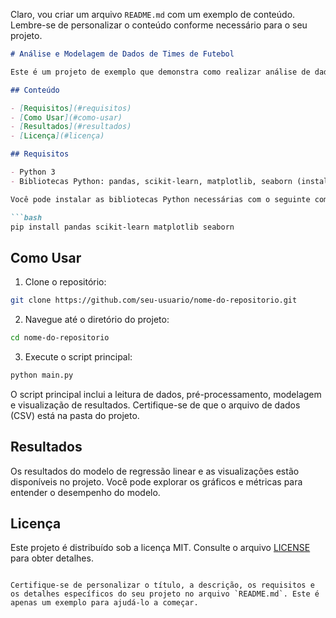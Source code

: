 Claro, vou criar um arquivo `README.md` com um exemplo de conteúdo. Lembre-se de personalizar o conteúdo conforme necessário para o seu projeto.

```markdown
# Análise e Modelagem de Dados de Times de Futebol

Este é um projeto de exemplo que demonstra como realizar análise de dados e modelagem com machine learning usando dados de times de futebol. O projeto inclui a leitura de dados, pré-processamento, modelagem com regressão linear e visualização de resultados.

## Conteúdo

- [Requisitos](#requisitos)
- [Como Usar](#como-usar)
- [Resultados](#resultados)
- [Licença](#licença)

## Requisitos

- Python 3
- Bibliotecas Python: pandas, scikit-learn, matplotlib, seaborn (instaláveis via pip)

Você pode instalar as bibliotecas Python necessárias com o seguinte comando:

```bash
pip install pandas scikit-learn matplotlib seaborn
```

## Como Usar

1. Clone o repositório:

```bash
git clone https://github.com/seu-usuario/nome-do-repositorio.git
```

2. Navegue até o diretório do projeto:

```bash
cd nome-do-repositorio
```

3. Execute o script principal:

```bash
python main.py
```

O script principal inclui a leitura de dados, pré-processamento, modelagem e visualização de resultados. Certifique-se de que o arquivo de dados (CSV) está na pasta do projeto.

## Resultados

Os resultados do modelo de regressão linear e as visualizações estão disponíveis no projeto. Você pode explorar os gráficos e métricas para entender o desempenho do modelo.

## Licença

Este projeto é distribuído sob a licença MIT. Consulte o arquivo [LICENSE](LICENSE) para obter detalhes.
```

Certifique-se de personalizar o título, a descrição, os requisitos e os detalhes específicos do seu projeto no arquivo `README.md`. Este é apenas um exemplo para ajudá-lo a começar.